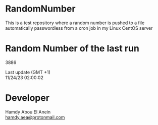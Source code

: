 # RandomNumber    
This is a test repository where a random number is pushed to a file automatically passwordless from a cron job in my Linux CentOS server    
# Random Number of the last run   
3886
      
Last update (GMT +1)    
11/24/23 02:00:02
# Developer    
Hamdy Abou El Anein   
hamdy.aea@protonmail.com
